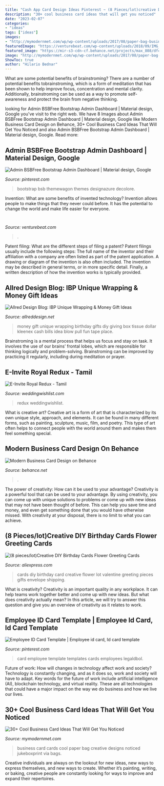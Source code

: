 ```yaml
---
title: "Cash App Card Design Ideas Pinterest ~ (8 Pieces/lot)creative Diy Birthday Cards Flower Greeting Cards"
description: "30+ cool business card ideas that will get you noticed"
date: "2023-02-07"
categories:
- "ideas"
tags: ["ideas"]
images:
- "http://mymodernmet.com/wp/wp-content/uploads/2017/08/paper-bag-business-cards.jpg"
featuredImage: "https://venturebeat.com/wp-content/uploads/2018/09/IMG_20180903_100317.jpg?w=664"
featured_image: "https://mir-s3-cdn-cf.behance.net/projects/max_808/dfcd5937971113.Y3JvcCwxNjEwLDEyNjEsMTkzLDIwNg.jpg"
image: "http://mymodernmet.com/wp/wp-content/uploads/2017/08/paper-bag-business-cards.jpg"
ShowToc: true
author: "Hilario Bednar"
---
```



What are some potential benefits of brainstroming?
There are a number of potential benefits tobrainstroming, which is a form of meditation that has been shown to help improve focus, concentration and mental clarity. Additionally, brainstroming can be used as a way to promote self-awareness and protect the brain from negative thinking.

	

		
looking for Admin BSBFree Bootstrap Admin Dashboard | Material design, Google you've visit to the right web. We have 8 Images about Admin BSBFree Bootstrap Admin Dashboard | Material design, Google like Modern Business Card Design on Behance, 30+ Cool Business Card Ideas That Will Get You Noticed and also Admin BSBFree Bootstrap Admin Dashboard | Material design, Google. Read more:
		
    
## Admin BSBFree Bootstrap Admin Dashboard | Material Design, Google

<img loading=lazy src="https://i.pinimg.com/736x/8a/40/fb/8a40fb063cf0d06e53e9e10cf7b3d27f.jpg" onerror="this.onerror=null;this.src='https://tse4.mm.bing.net/th?id=OIP.KXITBNoqLCq38Kz7QP-D-gHaEi&amp;pid=15.1';" alt="Admin BSBFree Bootstrap Admin Dashboard | Material design, Google">

_Source: pinterest.com_

>bootstrap bsb themewagon themes designazure decolore. 

	

Invention: What are some benefits of invented technology?
Invention allows people to make things that they never could before. It has the potential to change the world and make life easier for everyone.

    
## 

<img loading=lazy src="https://venturebeat.com/wp-content/uploads/2018/09/IMG_20180903_100317.jpg?w=664" onerror="this.onerror=null;this.src='https://tse4.mm.bing.net/th?id=OIP.RDcB-YLVyI_c210PUJidMgHaGr&amp;pid=15.1';" alt="">

_Source: venturebeat.com_

>. 

	

Patent filing: What are the different steps of filing a patent?
Patent filings usually include the following steps: 
The full name of the inventor and their affiliation with a company are often listed as part of the patent application. A drawing or diagram of the invention is also often included. The invention may be described in general terms, or in more specific detail. Finally, a written description of how the invention works is typically provided.

    
## Allred Design Blog: IBP Unique Wrapping &amp; Money Gift Ideas

<img loading=lazy src="http://1.bp.blogspot.com/-Oc_SEhelNME/UNLSsqnJ6fI/AAAAAAAAcTY/3T1yXDVlsHI/s1600/193303008976457590_1TrgkAsF_c.jpg" onerror="this.onerror=null;this.src='https://tse4.mm.bing.net/th?id=OIP.yp9jOhh_Z6uom49FSYK9LAHaLI&amp;pid=15.1';" alt="Allred Design Blog: IBP Unique Wrapping &amp; Money Gift Ideas">

_Source: allreddesign.net_

>money gift unique wrapping birthday gifts diy giving box tissue dollar kleenex cash bills idea blow pull fun tape place. 

	

Brainstroming is a mental process that helps us focus and stay on task. It involves the use of our brains’ frontal lobes, which are responsible for thinking logically and problem-solving. Brainstroming can be improved by practicing it regularly, including during meditation or prayer.

    
## E-Invite Royal Redux - Tamil

<img loading=lazy src="https://www.weddingwishlist.com/media/catalog/product/cache/1/image/9df78eab33525d08d6e5fb8d27136e95/r/o/royal-redux-tamil-0-1573215291.png" onerror="this.onerror=null;this.src='https://tse2.mm.bing.net/th?id=OIP.dyY7BeszdyTa_HPnaOuKlwHaKh&amp;pid=15.1';" alt="E-Invite Royal Redux - Tamil">

_Source: weddingwishlist.com_

>redux weddingwishlist. 

	

What is creative art?
Creative art is a form of art that is characterized by its own unique style, approach, and elements. It can be found in many different forms, such as painting, sculpture, music, film, and poetry. This type of art often helps to connect people with the world around them and makes them feel something special.

    
## Modern Business Card Design On Behance

<img loading=lazy src="https://mir-s3-cdn-cf.behance.net/projects/max_808/dfcd5937971113.Y3JvcCwxNjEwLDEyNjEsMTkzLDIwNg.jpg" onerror="this.onerror=null;this.src='https://tse3.mm.bing.net/th?id=OIP.ltEjOsOz4Z8D86b27x1XmAHaFy&amp;pid=15.1';" alt="Modern Business Card Design on Behance">

_Source: behance.net_

>. 

	

The power of creativity: How can it be used to your advantage?
Creativity is a powerful tool that can be used to your advantage. By using creativity, you can come up with unique solutions to problems or come up with new ideas that may not have been thought of before. This can help you save time and money, and even get something done that you would have otherwise missed. With creativity at your disposal, there is no limit to what you can achieve.

    
## (8 Pieces/lot)Creative DIY Birthday Cards Flower Greeting Cards

<img loading=lazy src="https://ae01.alicdn.com/kf/HTB107x_LVXXXXa_XXXXq6xXFXXX0/8-pieces-lot-Creative-DIY-Birthday-Cards-Flower-Greeting-Cards-Valentine-s-Day-Gifts-Card.jpg" onerror="this.onerror=null;this.src='https://tse2.mm.bing.net/th?id=OIP.gWD1P0BA9WAFGVy8p-fsUgHaHa&amp;pid=15.1';" alt="(8 pieces/lot)Creative DIY Birthday Cards Flower Greeting Cards">

_Source: aliexpress.com_

>cards diy birthday card creative flower lot valentine greeting pieces gifts envelope shipping. 

	

What is creativity?
Creativity is an important quality in any workplace. It can help teams work together better and come up with new ideas. But what does creativity actually mean? In this article, we will try to answer this question and give you an overview of creativity as it relates to work.

    
## Employee ID Card Template | Employee Id Card, Id Card Template

<img loading=lazy src="https://i.pinimg.com/736x/5d/5e/d7/5d5ed72efa927c89bb7d1f2bd82f63d6.jpg" onerror="this.onerror=null;this.src='https://tse2.mm.bing.net/th?id=OIP.cOXGbbki_qoaoLwA4TDHsAHaE7&amp;pid=15.1';" alt="Employee ID Card Template | Employee id card, Id card template">

_Source: pinterest.com_

>card employee template templates cards employees legaldbol. 

	

Future of work: How will changes in technology affect work and society?
Technology is constantly changing, and as it does so, work and society will have to adapt. Key words for the future of work include artificial intelligence (AI), blockchain technology, and virtual reality. These are all technologies that could have a major impact on the way we do business and how we live our lives.

    
## 30+ Cool Business Card Ideas That Will Get You Noticed

<img loading=lazy src="http://mymodernmet.com/wp/wp-content/uploads/2017/08/paper-bag-business-cards.jpg" onerror="this.onerror=null;this.src='https://tse2.mm.bing.net/th?id=OIP.P4tDHwVff_x8mNuMLtmPkQHaHa&amp;pid=15.1';" alt="30+ Cool Business Card Ideas That Will Get You Noticed">

_Source: mymodernmet.com_

>business card cards cool paper bag creative designs noticed jukeboxprint via bags. 

	

Creative individuals are always on the lookout for new ideas, new ways to express themselves, and new ways to create. Whether it’s painting, writing, or baking, creative people are constantly looking for ways to improve and expand their repertoires.

